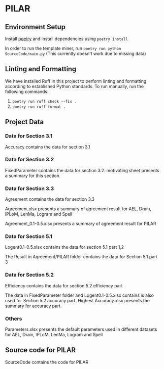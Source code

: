 # PILAR

## Environment Setup

Install [poetry](https://python-poetry.org/) and install dependencies using `poetry install`

In order to run the template miner, run `poetry run python SourceCode/main.py` (This currently doesn't work due to missing data)

## Linting and Formatting

We have installed Ruff in this project to perform linting and formatting according to established Python standards. To run manually, run the following commands:

1. `poetry run ruff check --fix .`
2. `poetry run ruff format .`

## Project Data

### Data for Section 3.1

Accuracy contains the data for section 3.1

### Data for Section 3.2

FixedParameter contains the data for section 3.2. motivating sheet presents a summary for this section.

### Data for Section 3.3

Agreement contains the data for section 3.3

Agreement.xlsx presents a summary of agreement result for AEL, Drain, IPLoM, LenMa, Logram and Spell

Agreement_0.1-0.5.xlsx presents a summary of agreement result for PILAR

### Data for Section 5.1

Logent0.1-0.5.xlsx contains the data for section 5.1 part 1,2

The Result in Agreement/PILAR folder contains the data for Section 5.1 part 3

### Data for Section 5.2

Efficiency contains the data for section 5.2 efficiency part

The data in FixedParameter folder and Logent0.1-0.5.xlsx contains is also used for Section 5.2 accuracy part. Highest Accuracy.xlsx presents the summary for accuracy part.

### Others

Parameters.xlsx presents the default parameters used in different datasets for AEL, Drain, IPLoM, LenMa, Logram and Spell

## Source code for PILAR

SourceCode contains the code for PILAR <br />
